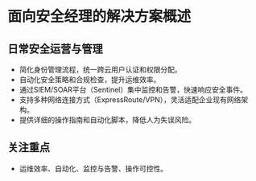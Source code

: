 # 面向安全经理的解决方案概述

## 日常安全运营与管理
- 简化身份管理流程，统一跨云用户认证和权限分配。
- 自动化安全策略和合规检查，提升运维效率。
- 通过SIEM/SOAR平台（Sentinel）集中监控和告警，快速响应安全事件。
- 支持多种网络连接方式（ExpressRoute/VPN），灵活适配企业现有网络架构。
- 提供详细的操作指南和自动化脚本，降低人为失误风险。

## 关注重点
- 运维效率、自动化、监控与告警、操作可控性。
